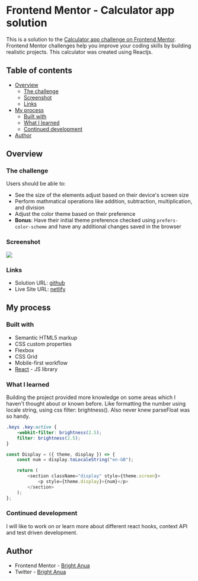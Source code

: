 # Frontend Mentor - Calculator app solution

This is a solution to the
[Calculator app challenge on Frontend Mentor](https://www.frontendmentor.io/challenges/calculator-app-9lteq5N29).
Frontend Mentor challenges help you improve your coding skills by building
realistic projects. This calculator was created using Reactjs.

## Table of contents

-   [Overview](#overview)
    -   [The challenge](#the-challenge)
    -   [Screenshot](#screenshot)
    -   [Links](#links)
-   [My process](#my-process)
    -   [Built with](#built-with)
    -   [What I learned](#what-i-learned)
    -   [Continued development](#continued-development)
-   [Author](#author)

## Overview

### The challenge

Users should be able to:

-   See the size of the elements adjust based on their device's screen size
-   Perform mathmatical operations like addition, subtraction, multiplication,
    and division
-   Adjust the color theme based on their preference
-   **Bonus**: Have their initial theme preference checked using
    `prefers-color-scheme` and have any additional changes saved in the browser

### Screenshot

![](./screenshot/screenshot.png)

### Links

-   Solution URL: [github](https://github.com/prolixtrex/calculator)
-   Live Site URL: [netlify](https://bright-calculator.netlify.app)

## My process

### Built with

-   Semantic HTML5 markup
-   CSS custom properties
-   Flexbox
-   CSS Grid
-   Mobile-first workflow
-   [React](https://reactjs.org/) - JS library

### What I learned

Building the project provided more knowledge on some areas which I haven't
thought about or known before. Like formatting the number using locale string,
using css filter: brightness(). Also never knew parseFloat was so handy.

```css filter
.keys .key:active {
    -webkit-filter: brightness(2.5);
    filter: brightness(2.5);
}
```

```js format number to add coma after every 3 digits
const Display = ({ theme, display }) => {
    const num = display.toLocaleString("en-GB");

    return (
        <section className="display" style={theme.screen}>
            <p style={theme.display}>{num}</p>
        </section>
    );
};
```

### Continued development

I will like to work on or learn more about different react hooks, context API
and test driven development.

## Author

-   Frontend Mentor -
    [Bright Anua](https://www.frontendmentor.io/profile/@prolixtrex)
-   Twitter - [Bright Anua](https://www.twitter.com/anua_bright)
